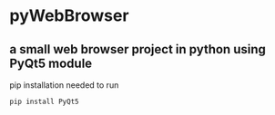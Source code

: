 # pyWebBrowser
## a small web browser project in python using PyQt5 module

pip installation needed to run 

`pip install PyQt5`
